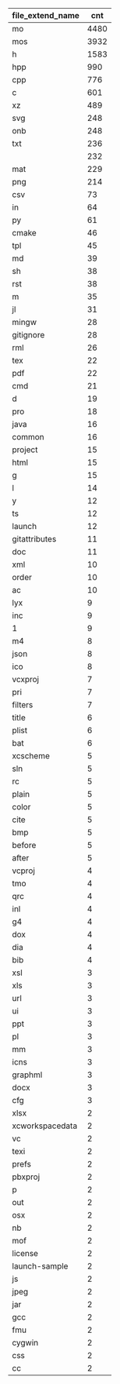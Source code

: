 | file_extend_name | cnt  |
|------------------|------|
| mo               | 4480 |
| mos              | 3932 |
| h                | 1583 |
| hpp              | 990  |
| cpp              | 776  |
| c                | 601  |
| xz               | 489  |
| svg              | 248  |
| onb              | 248  |
| txt              | 236  |
|                  | 232  |
| mat              | 229  |
| png              | 214  |
| csv              | 73   |
| in               | 64   |
| py               | 61   |
| cmake            | 46   |
| tpl              | 45   |
| md               | 39   |
| sh               | 38   |
| rst              | 38   |
| m                | 35   |
| jl               | 31   |
| mingw            | 28   |
| gitignore        | 28   |
| rml              | 26   |
| tex              | 22   |
| pdf              | 22   |
| cmd              | 21   |
| d                | 19   |
| pro              | 18   |
| java             | 16   |
| common           | 16   |
| project          | 15   |
| html             | 15   |
| g                | 15   |
| l                | 14   |
| y                | 12   |
| ts               | 12   |
| launch           | 12   |
| gitattributes    | 11   |
| doc              | 11   |
| xml              | 10   |
| order            | 10   |
| ac               | 10   |
| lyx              | 9    |
| inc              | 9    |
| 1                | 9    |
| m4               | 8    |
| json             | 8    |
| ico              | 8    |
| vcxproj          | 7    |
| pri              | 7    |
| filters          | 7    |
| title            | 6    |
| plist            | 6    |
| bat              | 6    |
| xcscheme         | 5    |
| sln              | 5    |
| rc               | 5    |
| plain            | 5    |
| color            | 5    |
| cite             | 5    |
| bmp              | 5    |
| before           | 5    |
| after            | 5    |
| vcproj           | 4    |
| tmo              | 4    |
| qrc              | 4    |
| inl              | 4    |
| g4               | 4    |
| dox              | 4    |
| dia              | 4    |
| bib              | 4    |
| xsl              | 3    |
| xls              | 3    |
| url              | 3    |
| ui               | 3    |
| ppt              | 3    |
| pl               | 3    |
| mm               | 3    |
| icns             | 3    |
| graphml          | 3    |
| docx             | 3    |
| cfg              | 3    |
| xlsx             | 2    |
| xcworkspacedata  | 2    |
| vc               | 2    |
| texi             | 2    |
| prefs            | 2    |
| pbxproj          | 2    |
| p                | 2    |
| out              | 2    |
| osx              | 2    |
| nb               | 2    |
| mof              | 2    |
| license          | 2    |
| launch-sample    | 2    |
| js               | 2    |
| jpeg             | 2    |
| jar              | 2    |
| gcc              | 2    |
| fmu              | 2    |
| cygwin           | 2    |
| css              | 2    |
| cc               | 2    |
